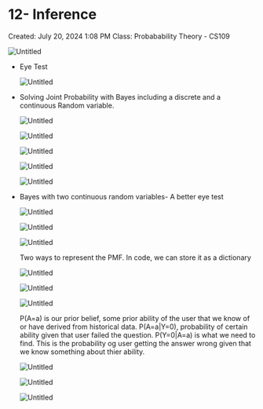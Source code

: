 # 12- Inference

Created: July 20, 2024 1:08 PM
Class: Probabability Theory - CS109

![Untitled](12-%20Inference%20b313a8a6aa224c408d382002fc21f9ea/Untitled.png)

- Eye Test
    
    ![Untitled](12-%20Inference%20b313a8a6aa224c408d382002fc21f9ea/Untitled%201.png)
    
- Solving Joint Probability with Bayes including a discrete and a continuous Random variable.
    
    ![Untitled](12-%20Inference%20b313a8a6aa224c408d382002fc21f9ea/Untitled%202.png)
    
    ![Untitled](12-%20Inference%20b313a8a6aa224c408d382002fc21f9ea/Untitled%203.png)
    
    ![Untitled](12-%20Inference%20b313a8a6aa224c408d382002fc21f9ea/Untitled%204.png)
    
    ![Untitled](12-%20Inference%20b313a8a6aa224c408d382002fc21f9ea/Untitled%205.png)
    
    ![Untitled](12-%20Inference%20b313a8a6aa224c408d382002fc21f9ea/Untitled%206.png)
    
- Bayes with two continuous random variables- A better eye test
    
    
    ![Untitled](12-%20Inference%20b313a8a6aa224c408d382002fc21f9ea/Untitled%207.png)
    
    ![Untitled](12-%20Inference%20b313a8a6aa224c408d382002fc21f9ea/Untitled%208.png)
    
    ![Untitled](12-%20Inference%20b313a8a6aa224c408d382002fc21f9ea/Untitled%209.png)
    
    Two ways to represent the PMF. In code, we can store it as a dictionary
    
     
    
    ![Untitled](12-%20Inference%20b313a8a6aa224c408d382002fc21f9ea/Untitled%2010.png)
    
    ![Untitled](12-%20Inference%20b313a8a6aa224c408d382002fc21f9ea/Untitled%2011.png)
    
    ![Untitled](12-%20Inference%20b313a8a6aa224c408d382002fc21f9ea/Untitled%2012.png)
    
    P(A=a) is our prior belief, some prior ability of the user that we know of or have derived from historical data. P(A=a|Y=0), probability of certain ability given that user failed the question. P(Y=0|A=a) is what we need to find. This is the probability og user getting the answer wrong given that we know something about thier ability. 
    
    ![Untitled](12-%20Inference%20b313a8a6aa224c408d382002fc21f9ea/Untitled%2013.png)
    
    ![Untitled](12-%20Inference%20b313a8a6aa224c408d382002fc21f9ea/Untitled%2014.png)
    
    ![Untitled](12-%20Inference%20b313a8a6aa224c408d382002fc21f9ea/Untitled%2015.png)
